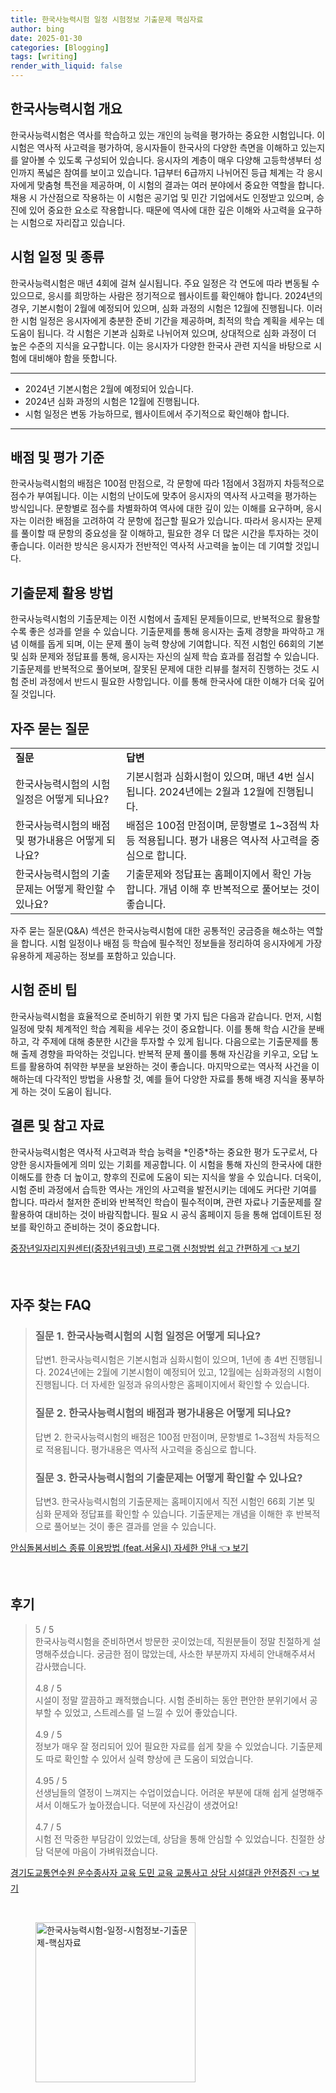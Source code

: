 ```yaml
---
title: 한국사능력시험 일정 시험정보 기출문제 핵심자료
author: bing
date: 2025-01-30
categories: [Blogging]
tags: [writing]
render_with_liquid: false
---
```



<h2 id='한국사능력시험 개요'>한국사능력시험 개요</h2>

<p>한국사능력시험은 역사를 학습하고 있는 개인의 능력을 평가하는 중요한 시험입니다. 이 시험은 역사적 사고력을 평가하여, 응시자들이 한국사의 다양한 측면을 이해하고 있는지를 알아볼 수 있도록 구성되어 있습니다. 응시자의 계층이 매우 다양해 고등학생부터 성인까지 폭넓은 참여를 보이고 있습니다. 1급부터 6급까지 나뉘어진 등급 체계는 각 응시자에게 맞춤형 특전을 제공하며, 이 시험의 결과는 여러 분야에서 중요한 역할을 합니다. 채용 시 가산점으로 작용하는 이 시험은 공기업 및 민간 기업에서도 인정받고 있으며, 승진에 있어 중요한 요소로 작용합니다. 때문에 역사에 대한 깊은 이해와 사고력을 요구하는 시험으로 자리잡고 있습니다.</p>

<h2 id='시험 일정 및 종류'>시험 일정 및 종류</h2>

<p>한국사능력시험은 매년 4회에 걸쳐 실시됩니다. 주요 일정은 각 연도에 따라 변동될 수 있으므로, 응시를 희망하는 사람은 정기적으로 웹사이트를 확인해야 합니다. 2024년의 경우, 기본시험이 2월에 예정되어 있으며, 심화 과정의 시험은 12월에 진행됩니다. 이러한 시험 일정은 응시자에게 충분한 준비 기간을 제공하며, 최적의 학습 계획을 세우는 데 도움이 됩니다. 각 시험은 기본과 심화로 나뉘어져 있으며, 상대적으로 심화 과정이 더 높은 수준의 지식을 요구합니다. 이는 응시자가 다양한 한국사 관련 지식을 바탕으로 시험에 대비해야 함을 뜻합니다.</p>

<hr />

<ul>
    <li>2024년 기본시험은 2월에 예정되어 있습니다.</li>
    <li>2024년 심화 과정의 시험은 12월에 진행됩니다.</li>
    <li>시험 일정은 변동 가능하므로, 웹사이트에서 주기적으로 확인해야 합니다.</li>
</ul>

<hr />

<h2 id='배점 및 평가 기준'>배점 및 평가 기준</h2>

<p>한국사능력시험의 배점은 100점 만점으로, 각 문항에 따라 1점에서 3점까지 차등적으로 점수가 부여됩니다. 이는 시험의 난이도에 맞추어 응시자의 역사적 사고력을 평가하는 방식입니다. 문항별로 점수를 차별화하여 역사에 대한 깊이 있는 이해를 요구하며, 응시자는 이러한 배점을 고려하여 각 문항에 접근할 필요가 있습니다. 따라서 응시자는 문제를 풀이할 때 문항의 중요성을 잘 이해하고, 필요한 경우 더 많은 시간을 투자하는 것이 좋습니다. 이러한 방식은 응시자가 전반적인 역사적 사고력을 높이는 데 기여할 것입니다.</p>

<h2 id='기출문제 활용 방법'>기출문제 활용 방법</h2>

<p>한국사능력시험의 기출문제는 이전 시험에서 출제된 문제들이므로, 반복적으로 활용할수록 좋은 성과를 얻을 수 있습니다. 기출문제를 통해 응시자는 출제 경향을 파악하고 개념 이해를 돕게 되며, 이는 문제 풀이 능력 향상에 기여합니다. 직전 시험인 66회의 기본 및 심화 문제와 정답표를 통해, 응시자는 자신의 실제 학습 효과를 점검할 수 있습니다. 기출문제를 반복적으로 풀어보며, 잘못된 문제에 대한 리뷰를 철저히 진행하는 것도 시험 준비 과정에서 반드시 필요한 사항입니다. 이를 통해 한국사에 대한 이해가 더욱 깊어질 것입니다.</p>

<h2 id='자주 묻는 질문'>자주 묻는 질문</h2>

<table>
    <tr>
        <td><b>질문</b></td>
        <td><b>답변</b></td>
    </tr>
    <tr>
        <td>한국사능력시험의 시험 일정은 어떻게 되나요?</td>
        <td>기본시험과 심화시험이 있으며, 매년 4번 실시됩니다. 2024년에는 2월과 12월에 진행됩니다.</td>
    </tr>
    <tr>
        <td>한국사능력시험의 배점 및 평가내용은 어떻게 되나요?</td>
        <td>배점은 100점 만점이며, 문항별로 1~3점씩 차등 적용됩니다. 평가 내용은 역사적 사고력을 중심으로 합니다.</td>
    </tr>
    <tr>
        <td>한국사능력시험의 기출문제는 어떻게 확인할 수 있나요?</td>
        <td>기출문제와 정답표는 홈페이지에서 확인 가능합니다. 개념 이해 후 반복적으로 풀어보는 것이 좋습니다.</td>
    </tr>
</table>

<p>자주 묻는 질문(Q&A) 섹션은 한국사능력시험에 대한 공통적인 궁금증을 해소하는 역할을 합니다. 시험 일정이나 배점 등 학습에 필수적인 정보들을 정리하여 응시자에게 가장 유용하게 제공하는 정보를 포함하고 있습니다.</p>

<h2 id='시험 준비 팁'>시험 준비 팁</h2>

<p>한국사능력시험을 효율적으로 준비하기 위한 몇 가지 팁은 다음과 같습니다. 먼저, 시험 일정에 맞춰 체계적인 학습 계획을 세우는 것이 중요합니다. 이를 통해 학습 시간을 분배하고, 각 주제에 대해 충분한 시간을 투자할 수 있게 됩니다. 다음으로는 기출문제를 통해 출제 경향을 파악하는 것입니다. 반복적 문제 풀이를 통해 자신감을 키우고, 오답 노트를 활용하여 취약한 부분을 보완하는 것이 좋습니다. 마지막으로는 역사적 사건을 이해하는데 다각적인 방법을 사용할 것, 예를 들어 다양한 자료를 통해 배경 지식을 풍부하게 하는 것이 도움이 됩니다.</p>

<h2 id='결론 및 참고 자료'>결론 및 참고 자료</h2>

<p>한국사능력시험은 역사적 사고력과 학습 능력을 *인증*하는 중요한 평가 도구로서, 다양한 응시자들에게 의미 있는 기회를 제공합니다. 이 시험을 통해 자신의 한국사에 대한 이해도를 한층 더 높이고, 향후의 진로에 도움이 되는 지식을 쌓을 수 있습니다. 더욱이, 시험 준비 과정에서 습득한 역사는 개인의 사고력을 발전시키는 데에도 커다란 기여를 합니다. 따라서 철저한 준비와 반복적인 학습이 필수적이며, 관련 자료나 기출문제를 잘 활용하여 대비하는 것이 바람직합니다. 필요 시 공식 홈페이지 등을 통해 업데이트된 정보를 확인하고 준비하는 것이 중요합니다.</p>


<p><a class="click-button" title="중장년일자리지원센터(중장년워크넷) 프로그램 신청방법 쉽고 간편하게" href="https://yellowplanner.github.io/posts/%EC%A4%91%EC%9E%A5%EB%85%84%EC%9D%BC%EC%9E%90%EB%A6%AC%EC%A7%80%EC%9B%90%EC%84%BC%ED%84%B0(%EC%A4%91%EC%9E%A5%EB%85%84%EC%9B%8C%ED%81%AC%EB%84%B7)-%ED%94%84%EB%A1%9C%EA%B7%B8%EB%9E%A8-%EC%8B%A0%EC%B2%AD%EB%B0%A9%EB%B2%95-%EC%89%BD%EA%B3%A0-%EA%B0%84%ED%8E%B8%ED%95%98%EA%B2%8C/" rel="dofollow">중장년일자리지원센터(중장년워크넷) 프로그램 신청방법 쉽고 간편하게 👈 보기</a></p><br>
<h2 id='자주_찾는_FAQ'>자주 찾는 FAQ</h2>
<div itemscope="" itemtype="https://schema.org/FAQPage"> 
<blockquote> 
<div itemscope="" itemprop="mainEntity" itemtype="https://schema.org/Question"> 
<h3 itemprop="name">질문 1. 한국사능력시험의 시험 일정은 어떻게 되나요?</h3> 
<div itemscope="" itemprop="acceptedAnswer" itemtype="https://schema.org/Answer"> 
<span itemprop="text"> 
<p>답변1. 한국사능력시험은 기본시험과 심화시험이 있으며, 1년에 총 4번 진행됩니다. 2024년에는 2월에 기본시험이 예정되어 있고, 12월에는 심화과정의 시험이 진행됩니다. 더 자세한 일정과 유의사항은 홈페이지에서 확인할 수 있습니다.</p> 
</span> 
</div> 
</div> 

<div itemscope="" itemprop="mainEntity" itemtype="https://schema.org/Question"> 
<h3 itemprop="name">질문 2. 한국사능력시험의 배점과 평가내용은 어떻게 되나요?</h3> 
<div itemscope="" itemprop="acceptedAnswer" itemtype="https://schema.org/Answer"> 
<span itemprop="text"> 
<p>답변 2. 한국사능력시험의 배점은 100점 만점이며, 문항별로 1~3점씩 차등적으로 적용됩니다. 평가내용은 역사적 사고력을 중심으로 합니다.</p> 
</span> 
</div> 
</div> 

<div itemscope="" itemprop="mainEntity" itemtype="https://schema.org/Question"> 
<h3 itemprop="name">질문 3. 한국사능력시험의 기출문제는 어떻게 확인할 수 있나요?</h3> 
<div itemscope="" itemprop="acceptedAnswer" itemtype="https://schema.org/Answer"> 
<span itemprop="text"> 
<p>답변3. 한국사능력시험의 기출문제는 홈페이지에서 직전 시험인 66회 기본 및 심화 문제와 정답표를 확인할 수 있습니다. 기출문제는 개념을 이해한 후 반복적으로 풀어보는 것이 좋은 결과를 얻을 수 있습니다.</p> 
</span> 
</div> 
</div> 
</blockquote> 
</div>
<p><a class="click-button" title="안심돌봄서비스 종류 이용방법 (feat.서울시) 자세한 안내" href="https://yellowplanner.github.io/posts/%EC%95%88%EC%8B%AC%EB%8F%8C%EB%B4%84%EC%84%9C%EB%B9%84%EC%8A%A4-%EC%A2%85%EB%A5%98-%EC%9D%B4%EC%9A%A9%EB%B0%A9%EB%B2%95-(feat.%EC%84%9C%EC%9A%B8%EC%8B%9C)-%EC%9E%90%EC%84%B8%ED%95%9C-%EC%95%88%EB%82%B4/" rel="dofollow">안심돌봄서비스 종류 이용방법 (feat.서울시) 자세한 안내 👈 보기</a></p><br>
<h2 id='후기'>후기</h2>
<div itemscope itemtype="https://schema.org/Product">
  <blockquote>
  <div itemprop="review" itemscope itemtype="https://schema.org/Review">
      <div itemprop="reviewRating" itemscope itemtype="https://schema.org/Rating"> <span itemprop="ratingValue">5</span> / <span itemprop="bestRating">5</span> </div>
      <span itemprop="reviewBody">한국사능력시험을 준비하면서 방문한 곳이었는데, 직원분들이 정말 친절하게 설명해주셨습니다. 궁금한 점이 많았는데, 사소한 부분까지 자세히 안내해주셔서 감사했습니다.</span>
  </div>
  <br>
  <div itemprop="review" itemscope itemtype="https://schema.org/Review">
      <div itemprop="reviewRating" itemscope itemtype="https://schema.org/Rating"> <span itemprop="ratingValue">4.8</span> / <span itemprop="bestRating">5</span> </div>
      <span itemprop="reviewBody">시설이 정말 깔끔하고 쾌적했습니다. 시험 준비하는 동안 편안한 분위기에서 공부할 수 있었고, 스트레스를 덜 느낄 수 있어 좋았습니다.</span>
  </div>
  <br>
  <div itemprop="review" itemscope itemtype="https://schema.org/Review">
      <div itemprop="reviewRating" itemscope itemtype="https://schema.org/Rating"> <span itemprop="ratingValue">4.9</span> / <span itemprop="bestRating">5</span> </div>
      <span itemprop="reviewBody">정보가 매우 잘 정리되어 있어 필요한 자료를 쉽게 찾을 수 있었습니다. 기출문제도 따로 확인할 수 있어서 실력 향상에 큰 도움이 되었습니다.</span>
  </div>
  <br>
  <div itemprop="review" itemscope itemtype="https://schema.org/Review">
      <div itemprop="reviewRating" itemscope itemtype="https://schema.org/Rating"> <span itemprop="ratingValue">4.95</span> / <span itemprop="bestRating">5</span> </div>
      <span itemprop="reviewBody">선생님들의 열정이 느껴지는 수업이었습니다. 어려운 부분에 대해 쉽게 설명해주셔서 이해도가 높아졌습니다. 덕분에 자신감이 생겼어요!</span>
  </div>
  <br>
  <div itemprop="review" itemscope itemtype="https://schema.org/Review">
      <div itemprop="reviewRating" itemscope itemtype="https://schema.org/Rating"> <span itemprop="ratingValue">4.7</span> / <span itemprop="bestRating">5</span> </div>
      <span itemprop="reviewBody">시험 전 막중한 부담감이 있었는데, 상담을 통해 안심할 수 있었습니다. 친절한 상담 덕분에 마음이 가벼워졌습니다.</span>
  </div>
  </blockquote>
</div>
<p><a class="click-button" title="경기도교통연수원 운수종사자 교육 도민 교육 교통사고 상담 시설대관 안전증진" href="https://yellowplanner.github.io/posts/%EA%B2%BD%EA%B8%B0%EB%8F%84%EA%B5%90%ED%86%B5%EC%97%B0%EC%88%98%EC%9B%90-%EC%9A%B4%EC%88%98%EC%A2%85%EC%82%AC%EC%9E%90-%EA%B5%90%EC%9C%A1-%EB%8F%84%EB%AF%BC-%EA%B5%90%EC%9C%A1-%EA%B5%90%ED%86%B5%EC%82%AC%EA%B3%A0-%EC%83%81%EB%8B%B4-%EC%8B%9C%EC%84%A4%EB%8C%80%EA%B4%80-%EC%95%88%EC%A0%84%EC%A6%9D%EC%A7%84/" rel="dofollow">경기도교통연수원 운수종사자 교육 도민 교육 교통사고 상담 시설대관 안전증진 👈 보기</a></p><br>
<figure class="image"><img src="https://yellowplanner.github.io/assets/img/thumbnail/한국사능력시험-일정-시험정보-기출문제-핵심자료.webp" alt="한국사능력시험-일정-시험정보-기출문제-핵심자료" width="256" height="256"></figure>